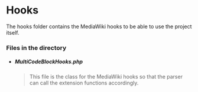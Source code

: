 # Hooks
The hooks folder contains the MediaWiki hooks to be able to use the project itself.

### Files in the directory

* ##### MultiCodeBlockHooks.php
  > This file is the class for the MediaWiki hooks so that the parser can call the extension functions accordingly.
